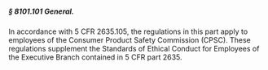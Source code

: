 ##### § 8101.101 General. #####

In accordance with 5 CFR 2635.105, the regulations in this part apply to employees of the Consumer Product Safety Commission (CPSC). These regulations supplement the Standards of Ethical Conduct for Employees of the Executive Branch contained in 5 CFR part 2635.